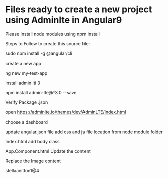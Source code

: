 # Files ready to create a new project using Adminlte in Angular9

Please Install node modules using npm install

Steps to Follow to create this source file:

sudo  npm install -g @angular/cli

create a new app

ng new my-test-app

install admin lti 3

npm install admin-lte@^3.0 --save

Verify Package .json

open
https://adminlte.io/themes/dev/AdminLTE/index.html

choose a dashboard

update angular.json file add css and js file location from node module folder

Index.html  add body class 


App.Component.html Update the content 


Replace the Image content

stellaanitton1@4



